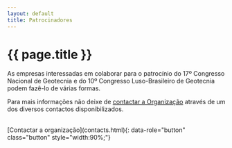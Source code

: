 ```yaml
---
layout: default
title: Patrocinadores
---
```


# {{ page.title }}


As empresas interessadas em colaborar para o patrocínio do 17º Congresso Nacional de Geotecnia e do
10º Congresso Luso-Brasileiro de Geotecnia podem fazê-lo de várias formas.

Para mais informações não deixe de [contactar a Organização](contacts.html) através de um dos diversos contactos
disponibilizados. 

<br>
[Contactar a organização](contacts.html){: data-role="button" class="button" style="width:90%;"}
